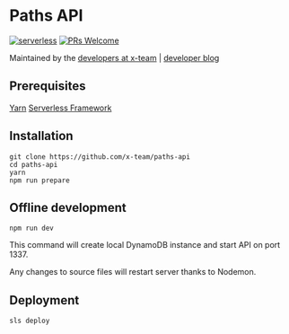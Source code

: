 # Paths API

[![serverless](http://public.serverless.com/badges/v3.svg)](http://www.serverless.com)
[![PRs Welcome](https://img.shields.io/badge/PRs-welcome-brightgreen.svg)](#contributing)

Maintained by the [developers at x-team](https://www.x-team.com) | [developer blog](https://www.x-team.com/blog/)

## Prerequisites

[Yarn](https://yarnpkg.com/en/)
[Serverless Framework](https://serverless.com/framework/)

## Installation

```
git clone https://github.com/x-team/paths-api
cd paths-api
yarn
npm run prepare
```

## Offline development

```
npm run dev
```

This command will create local DynamoDB instance and start API on port 1337.

Any changes to source files will restart server thanks to Nodemon.

## Deployment

```
sls deploy
```


